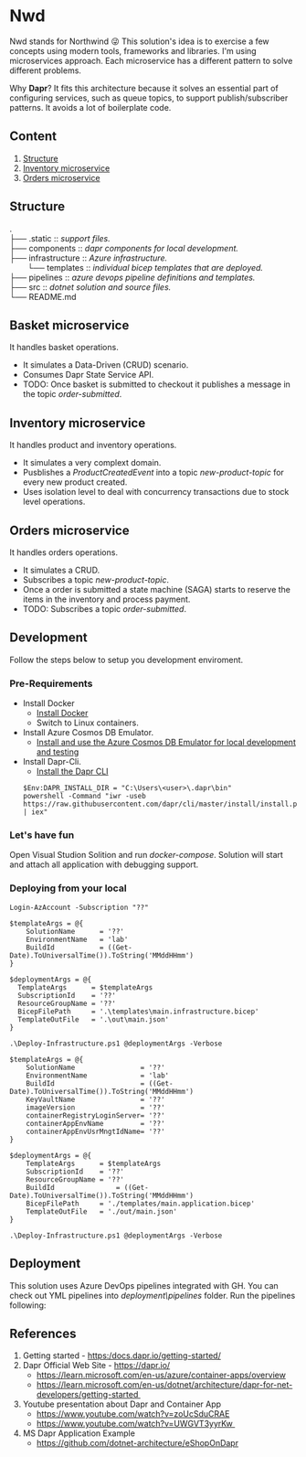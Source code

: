 # Nwd
Nwd stands for Northwind :stuck_out_tongue_winking_eye: This solution's idea is to exercise a few concepts using modern tools, frameworks and libraries. I'm using microservices approach. Each microservice has a different pattern to solve different problems.

Why **Dapr**? It fits this architecture because it solves an essential part of configuring services, such as queue topics, to support publish/subscriber patterns. It avoids a lot of boilerplate code.

## Content
1. [Structure](#structure)
2. [Inventory microservice](#inventory-microservice)  
3. [Orders microservice](#orders-microservice-layers)  

## Structure
.  
├── .static :: *support files.*  
├── components :: *dapr components for local development.*  
├── infrastructure :: *Azure infrastructure.*  
&nbsp;&nbsp;&nbsp;&nbsp;&nbsp;&nbsp;&nbsp;&nbsp;└── templates :: *individual bicep templates that are deployed.*  
├── pipelines :: *azure devops pipeline definitions and templates.*  
├── src :: *dotnet solution and source files.*  
└── README.md

## Basket microservice
It handles basket operations.
* It simulates a Data-Driven (CRUD) scenario. 
* Consumes Dapr State Service API.
* TODO: Once basket is submitted to checkout it publishes a message in the topic *order-submitted*.

## Inventory microservice
It handles product and inventory operations.
* It simulates a very complext domain. 
* Pusblishes a *ProductCreatedEvent* into a topic *new-product-topic* for every new product created.
* Uses isolation level to deal with concurrency transactions due to stock level operations.

## Orders microservice
It handles orders operations.
* It simulates a CRUD. 
* Subscribes a topic *new-product-topic*.
* Once a order is submitted a state machine (SAGA) starts to reserve the items in the inventory and process payment. 
* TODO: Subscribes a topic *order-submitted*.

## Development
Follow the steps below to setup you development enviroment.

### Pre-Requirements
* Install Docker
  * [Install Docker](https://docs.docker.com/desktop/install/windows-install/)
  * Switch to Linux containers.
* Install Azure Cosmos DB Emulator.
  * [Install and use the Azure Cosmos DB Emulator for local development and testing](https://learn.microsoft.com/en-us/azure/cosmos-db/local-emulator?tabs=ssl-netstd21)
* Install Dapr-Cli.
  * [Install the Dapr CLI](https://docs.dapr.io/getting-started/install-dapr-cli/)
  ```
  $Env:DAPR_INSTALL_DIR = "C:\Users\<user>\.dapr\bin"
  powershell -Command "iwr -useb https://raw.githubusercontent.com/dapr/cli/master/install/install.ps1 | iex"
  ```

### Let's have fun
Open Visual Studion Solition and run *docker-compose*. Solution will start and attach all application with debugging support.

### Deploying from your local
```
Login-AzAccount -Subscription "??"

$templateArgs = @{
	SolutionName      = '??'
	EnvironmentName   = 'lab'
	BuildId 		  = ((Get-Date).ToUniversalTime()).ToString('MMddHHmm')
}

$deploymentArgs = @{
  TemplateArgs      = $templateArgs
  SubscriptionId    = '??'
  ResourceGroupName = '??'
  BicepFilePath     = '.\templates\main.infrastructure.bicep'
  TemplateOutFile   = '.\out\main.json'
}

.\Deploy-Infrastructure.ps1 @deploymentArgs -Verbose

$templateArgs = @{
	SolutionName      			= '??'
	EnvironmentName   			= 'lab'
	BuildId 		  			= ((Get-Date).ToUniversalTime()).ToString('MMddHHmm')
	KeyVaultName                = '??'
	imageVersion                = '??'
	containerRegistryLoginServer= '??'
	containerAppEnvName         = '??'
	containerAppEnvUsrMngtIdName= '??'
}

$deploymentArgs = @{
	TemplateArgs      = $templateArgs
	SubscriptionId    = '??'
	ResourceGroupName = '??'
	BuildId 		      = ((Get-Date).ToUniversalTime()).ToString('MMddHHmm')
	BicepFilePath     = './templates/main.application.bicep'
	TemplateOutFile   = './out/main.json'
}

.\Deploy-Infrastructure.ps1 @deploymentArgs -Verbose
```

## Deployment
This solution uses Azure DevOps pipelines integrated with GH. You can check out YML pipelines into *deployment\pipelines* folder.
Run the pipelines following:


## References
1. Getting started - [https:/docs.dapr.io/getting-started/](https://docs.dapr.io/getting-started/)
2. Dapr Official Web Site - https://dapr.io/
    * https://learn.microsoft.com/en-us/azure/container-apps/overview
    * https://learn.microsoft.com/en-us/dotnet/architecture/dapr-for-net-developers/getting-started 
3. Youtube presentation about Dapr and Container App
    * https://www.youtube.com/watch?v=zoUcSduCRAE
    * https://www.youtube.com/watch?v=UWGVT3yyrKw 
4. MS Dapr Application Example
    * https://github.com/dotnet-architecture/eShopOnDapr